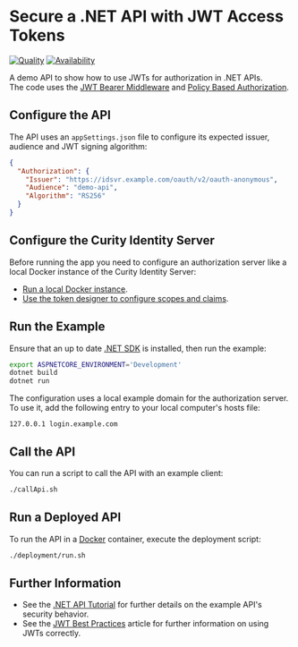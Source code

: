 # Secure a .NET API with JWT Access Tokens

[![Quality](https://img.shields.io/badge/quality-demo-red)](https://curity.io/resources/code-examples/status/)
[![Availability](https://img.shields.io/badge/availability-source-blue)](https://curity.io/resources/code-examples/status/)

A demo API to show how to use JWTs for authorization in .NET APIs.\
The code uses the [JWT Bearer Middleware](https://learn.microsoft.com/en-us/aspnet/core/security/authentication/configure-jwt-bearer-authentication) and [Policy Based Authorization](https://learn.microsoft.com/en-us/aspnet/core/security/authorization/policies).

## Configure the API

The API uses an `appSettings.json` file to configure its expected issuer, audience and JWT signing algorithm:

```json
{
  "Authorization": {
    "Issuer": "https://idsvr.example.com/oauth/v2/oauth-anonymous",
    "Audience": "demo-api",
    "Algorithm": "RS256"
  }
}
```

## Configure the Curity Identity Server

Before running the app you need to configure an authorization server like a local Docker instance of the Curity Identity Server:

- [Run a local Docker instance](https://curity.io/resources/learn/run-curity-docker/).
- [Use the token designer to configure scopes and claims](https://curity.io/resources/learn/token-designer/).

## Run the Example

Ensure that an up to date [.NET SDK](https://dotnet.microsoft.com/en-us/download) is installed, then run the example:

```bash
export ASPNETCORE_ENVIRONMENT='Development'
dotnet build
dotnet run
```

The configuration uses a local example domain for the authorization server.\
To use it, add the following entry to your local computer's hosts file:

```text
127.0.0.1 login.example.com
```

## Call the API

You can run a script to call the API with an example client:

```bash
./callApi.sh
```

## Run a Deployed API

To run the API in a [Docker](https://docs.docker.com/engine/install/) container, execute the deployment script:

```bash
./deployment/run.sh
```

## Further Information

- See the [.NET API Tutorial](https://curity.io/resources/learn/dotnet-api) for further details on the example API's security behavior.
- See the [JWT Best Practices](https://curity.io/resources/learn/jwt-best-practices/) article for further information on using JWTs correctly.
